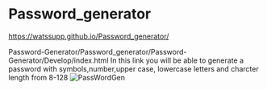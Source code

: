 # Password_generator
https://watssupp.github.io/Password_generator/

Password-Generator/Password_generator/Password-Generator/Develop/index.html
In this link you will be able to generate a password with symbols,number,upper case, lowercase letters and charcter length from 8-128
![PassWordGen](https://user-images.githubusercontent.com/106455345/178363343-377817a6-cabb-4f41-aaa7-3cf095517e79.png)

